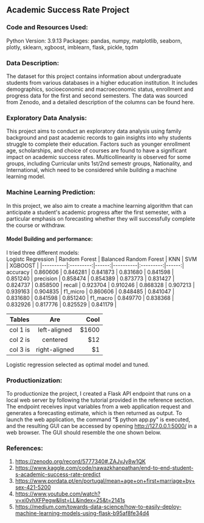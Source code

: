## Academic Success Rate Project

### Code and Resources Used:
Python Version: 3.9.13
Packages: pandas, numpy,  matplotlib, seaborn, plotly, sklearn, xgboost, imblearn, flask, pickle, tqdm

### Data Description:
The dataset for this project contains information about undergraduate students from various databases in a higher education institution. It includes demographics, socioeconomic and macroeconomic status, enrollment and progress data for the first and second semesters. The data was sourced from Zenodo, and a detailed description of the columns can be found here.

### Exploratory Data Analysis:
This project aims to conduct an exploratory data analysis using family background and past academic records to gain insights into why students struggle to complete their education. Factors such as younger enrollment age, scholarships, and choice of courses are found to have a significant impact on academic success rates. Multicollinearity is observed for some groups, including Curricular units 1st/2nd semestr groups, Nationality, and International, which need to be considered while building a machine learning model.

### Machine Learning Prediction:
In this project, we also aim to create a machine learning algorithm that can anticipate a student's academic progress after the first semester, with a particular emphasis on forecasting whether they will successfully complete the course or withdraw. 

#### Model Building and performance:
I tried three different models: <br/>
Logistc Regression |	Random Forest | Balanced Random Forest | KNN | SVM | XGBOOST |
|----------|:---------:|------:|----------|:---------:|------:|
accuracy |	0.860606	| 0.846281	|  0.841873	| 0.831680	 | 0.841598 | 0.851240 |
precision |	0.858474	| 0.854389	 | 0.873773	| 0.831427	 | 0.824737 | 0.858500 |
recall	|  0.923704	| 0.910246 |	0.868328	| 0.907213	 | 0.939163 | 0.904835 |
f1_micro |	0.860606	| 0.848485	 | 0.841047	| 0.831680	 | 0.841598 | 0.851240 |
f1_macro |	0.849770	| 0.838368 |	0.832926	| 0.817776	 | 0.825529 | 0.841179 |

| Tables   |      Are      |  Cool |
|----------|:-------------:|------:|
| col 1 is |  left-aligned | $1600 |
| col 2 is |    centered   |   $12 |
| col 3 is | right-aligned |    $1 |

Logistic regression selected as optimal model and tuned.

### Productionization:
To productionize the project, I created a Flask API endpoint that runs on a local web server by following the tutorial provided in the reference section. The endpoint receives input variables from a web application request and generates a forecasting estimate, which is then returned as output. To launch the web application, the command "$ python app.py" is executed, and the resulting GUI can be accessed by opening http://127.0.0.1:5000/ in a web browser. The GUI should resemble the one shown below.

### References:
1) https://zenodo.org/record/5777340#.ZAJvJy8w1QK <br/>
2) https://www.kaggle.com/code/nawazkhanpathan/end-to-end-student-s-academic-success-rate-predict <br/>
3) https://www.pordata.pt/en/portugal/mean+age+on+first+marriage+by+sex-421-5200 <br/>
4) https://www.youtube.com/watch?v=xi0vhXFPegw&list=LL&index=25&t=2141s <br/>
5) https://medium.com/towards-data-science/how-to-easily-deploy-machine-learning-models-using-flask-b95af8fe34d4 
